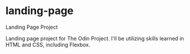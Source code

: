 # landing-page
Landing Page Project

Landing page project for The Odin Project. I'll be utilizing skills learned in HTML and CSS, including Flexbox. 
